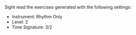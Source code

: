 Sight read the exercises generated with the following settings:

- Instrument: Rhythm Only
- Level: 2
- Time Signature: 3/2